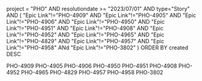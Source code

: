 project = "PHO" AND resolutiondate >= "2023/07/01" AND type="Story" AND
( "Epic Link"!="PHO-4909" AND 
"Epic Link"!="PHO-4905" AND
"Epic Link"!="PHO-4906" AND
"Epic Link"!="PHO-4950" AND
"Epic Link"!="PHO-4951" AND
"Epic Link"!="PHO-4908" AND
"Epic Link"!="PHO-4952" AND
"Epic Link"!="PHO-4965" AND
"Epic Link"!="PHO-4829" AND
"Epic Link"!="PHO-4957" AND
"Epic Link"!="PHO-4958" ANd
"Epic Link"!="PHO-3802" 
)
ORDER BY created DESC

PHO-4909
PHO-4905
PHO-4906
PHO-4950
PHO-4951
PHO-4908
PHO-4952
PHO-4965
PHO-4829
PHO-4957
PHO-4958
PHO-3802